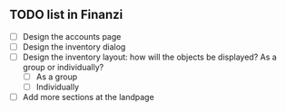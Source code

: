 ## TODO list in Finanzi
- [ ] Design the accounts page
- [ ] Design the inventory dialog
- [ ] Design the inventory layout: how will the objects be displayed? As a group or individually?
   - [ ] As a group
   - [ ] Individually
- [ ] Add more sections at the landpage
